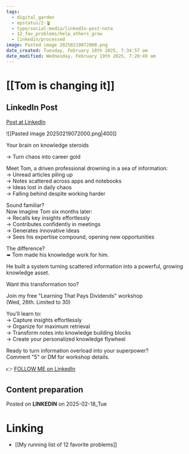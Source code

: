 ```yaml
---
tags:
  - digital_garden
  - epstatus/2-🪴
  - type/social-media/linkedIn-post-note
  - 12_fav_problems/help_others_grow
  - linkedin/processed
image: Pasted image 20250219072000.png
date_created: Tuesday, February 18th 2025, 7:34:57 am
date_modified: Wednesday, February 19th 2025, 7:20:49 am
---
```

# [[Tom is changing it]]
## LinkedIn Post
[Post at LinkedIn](https://www.linkedin.com/posts/sebastiankamilli_your-brain-on-knowledge-steroids-turn-activity-7297510184040423424-pEQz?utm_source=share&utm_medium=member_desktop&rcm=ACoAAA1M1pkBgWCYPhT45EpfLiHzViQqRWNCIv4)

![[Pasted image 20250219072000.png|400]]

Your brain on knowledge steroids  
  
→ Turn chaos into career gold  
  
Meet Tom, a driven professional drowning in a sea of information:  
→ Unread articles piling up  
→ Notes scattered across apps and notebooks  
→ Ideas lost in daily chaos  
→ Falling behind despite working harder  
  
Sound familiar?  
Now imagine Tom six months later:  
→ Recalls key insights effortlessly  
→ Contributes confidently in meetings  
→ Generates innovative ideas  
→ Sees his expertise compound, opening new opportunities  

The difference?  
➠ Tom made his knowledge work for him.  
  
He built a system turning scattered information into a powerful, growing knowledge asset.  

Want this transformation too?  
  
Join my free "Learning That Pays Dividends" workshop  
(Wed, 26th. Limited to 30)  

You'll learn to:  
→ Capture insights effortlessly  
→ Organize for maximum retrieval  
→ Transform notes into knowledge building blocks  
→ Create your personalized knowledge flywheel  

Ready to turn information overload into your superpower?  
Comment "5" or DM for workshop details.

👉 [FOLLOW ME on LinkedIn](https://www.linkedin.com/comm/mynetwork/discovery-see-all?usecase=PEOPLE_FOLLOWS&followMember=sebastiankamilli)

## Content preparation

Posted on **LINKEDIN** on 2025-02-18_Tue
# Linking
+ [[My running list of 12 favorite problems]]